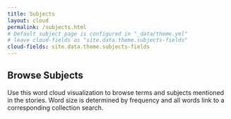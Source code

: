 ```yaml
---
title: Subjects
layout: cloud
permalink: /subjects.html
# Default subject page is configured in "_data/theme.yml"
# leave cloud-fields as "site.data.theme.subjects-fields"
cloud-fields: site.data.theme.subjects-fields
---
```


## Browse Subjects

Use this word cloud visualization to browse terms and subjects mentioned in the stories.
Word size is determined by frequency and all words link to a corresponding collection search.
